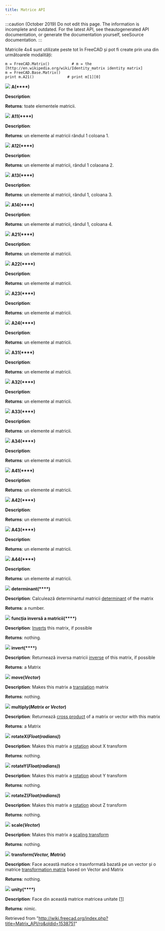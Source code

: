 ```yaml
---
title: Matrice API
---
```

:::caution
(October 2019) Do not edit this page. The information is incomplete and outdated. For the latest API, see theautogenerated API documentation, or generate the documentation yourself, seeSource documentation.
:::

Matricile 4x4 sunt utilizate peste tot în FreeCAD și pot fi create prin una din următoarele modalități:

```
m = FreeCAD.Matrix()          # m = the [http://en.wikipedia.org/wiki/Identity_matrix identity matrix]
m = FreeCAD.Base.Matrix()
print m.A21()               # print m[1][0]

```

![](/images/Method.png) **A(****)**

**Description**:

**Returns**: toate elementele matricii.

![](/images/Method.png) **A11(****)**

**Description**:

**Returns**: un elemente al matricii rândul 1 coloana 1.

![](/images/Method.png) **A12(****)**

**Description**:

**Returns**: un elemente al matricii, rândul 1 colaoana 2.

![](/images/Method.png) **A13(****)**

**Description**:

**Returns**: un elemente al matricii, rândul 1, coloana 3.

![](/images/Method.png) **A14(****)**

**Description**:

**Returns**: un elemente al matricii, rândul 1, coloana 4.

![](/images/Method.png) **A21(****)**

**Description**:

**Returns**: un elemente al matricii.

![](/images/Method.png) **A22(****)**

**Description**:

**Returns**: un elemente al matricii.

![](/images/Method.png) **A23(****)**

**Description**:

**Returns**: un elemente al matricii.

![](/images/Method.png) **A24(****)**

**Description**:

**Returns**: un elemente al matricii.

![](/images/Method.png) **A31(****)**

**Description**:

**Returns**: un elemente al matricii.

![](/images/Method.png) **A32(****)**

**Description**:

**Returns**: un elemente al matricii.

![](/images/Method.png) **A33(****)**

**Description**:

**Returns**: un elemente al matricii.

![](/images/Method.png) **A34(****)**

**Description**:

**Returns**: un elemente al matricii.

![](/images/Method.png) **A41(****)**

**Description**:

**Returns**: un elemente al matricii.

![](/images/Method.png) **A42(****)**

**Description**:

**Returns**: un elemente al matricii.

![](/images/Method.png) **A43(****)**

**Description**:

**Returns**: un elemente al matricii.

![](/images/Method.png) **A44(****)**

**Description**:

**Returns**: un elemente al matricii.

![](/images/Method.png) **determinant(****)**

**Description**: Calculează determinantul matricii [determinant](http://en.wikipedia.org/wiki/Determinant) of the matrix

**Returns**: a number.

![](/images/Method.png) **funcția inversă a matricii(****)**

**Description**: [Inverts](http://en.wikipedia.org/wiki/Inverse_matrix) this matrix, if possible

**Returns**: nothing.

![](/images/Method.png) **invert(****)**

**Description**: Returnează inversa matricii [inverse](http://en.wikipedia.org/wiki/Inverse_matrix) of this matrix, if possible

**Returns**: a Matrix

![](/images/Method.png) **move(***Vector***)**

**Description**: Makes this matrix a [translation](http://en.wikipedia.org/wiki/Translation_%28geometry%29) matrix

**Returns**: nothing.

![](/images/Method.png) **multiply(***Matrix or Vector***)**

**Description**: Returnează [cross product](http://en.wikipedia.org/wiki/Cross_product) of a matrix or vector with this matrix

**Returns**: a Matrix

![](/images/Method.png) **rotateX(***Float(radians)***)**

**Description**: Makes this matrix a [rotation](http://en.wikipedia.org/wiki/Rotation_%28mathematics%29) about X transform

**Returns**: nothing.

![](/images/Method.png) **rotateY(***Float(radians)***)**

**Description**: Makes this matrix a [rotation](http://en.wikipedia.org/wiki/Rotation_%28mathematics%29) about Y transform

**Returns**: nothing.

![](/images/Method.png) **rotateZ(***Float(radians)***)**

**Description**: Makes this matrix a [rotation](http://en.wikipedia.org/wiki/Rotation_%28mathematics%29) about Z transform

**Returns**: nothing.

![](/images/Method.png) **scale(***Vector***)**

**Description**: Makes this matrix a [scaling transform](http://en.wikipedia.org/wiki/Scaling_matrix)

**Returns**: nothing.

![](/images/Method.png) **transform(***Vector, Matrix***)**

**Description**: Face această matice o trasnformată bazată pe un vector și o matrice [transformation matrix](http://en.wikipedia.org/wiki/Transformation_matrix) based on Vector and Matrix

**Returns**: nothing.

![](/images/Method.png) **unity(****)**

**Description**: Face din această matrice matricea unitate [[1]](https://ro.wikipedia.org/wiki/Matrice_unitate)

**Returns**: nimic.

Retrieved from "<http://wiki.freecad.org/index.php?title=Matrix_API/ro&oldid=1538751>"